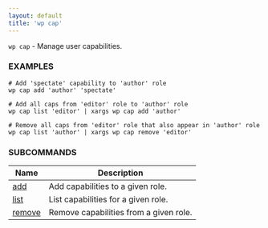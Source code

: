 ```yaml
---
layout: default
title: 'wp cap'
---
```


`wp cap` - Manage user capabilities.

### EXAMPLES

	# Add 'spectate' capability to 'author' role  
	wp cap add 'author' 'spectate'

	# Add all caps from 'editor' role to 'author' role  
	wp cap list 'editor' | xargs wp cap add 'author'

	# Remove all caps from 'editor' role that also appear in 'author' role  
	wp cap list 'author' | xargs wp cap remove 'editor'


### SUBCOMMANDS

<table>
	<thead>
	<tr>
		<th>Name</th>
		<th>Description</th>
	</tr>
	</thead>
	<tbody>
		<tr>
			<td><a href="/commands/cap/add">add</a></td>
			<td>Add capabilities to a given role.</td>
		</tr>
		<tr>
			<td><a href="/commands/cap/list">list</a></td>
			<td>List capabilities for a given role.</td>
		</tr>
		<tr>
			<td><a href="/commands/cap/remove">remove</a></td>
			<td>Remove capabilities from a given role.</td>
		</tr>
	</tbody>
</table>
